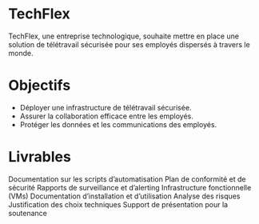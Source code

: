 # TechFlex
TechFlex, une entreprise technologique, souhaite mettre en place une solution de télétravail sécurisée pour ses employés dispersés à travers le monde.

# Objectifs
- Déployer une infrastructure de télétravail sécurisée.
- Assurer la collaboration efficace entre les employés.
- Protéger les données et les communications des employés.

# Livrables
Documentation sur les scripts d’automatisation
Plan de conformité et de sécurité
Rapports de surveillance et d’alerting
Infrastructure fonctionnelle (VMs)
Documentation d’installation et d’utilisation
Analyse des risques
Justification des choix techniques
Support de présentation pour la soutenance

